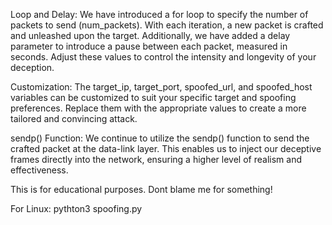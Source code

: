 Loop and Delay: We have introduced a for loop to specify the number of packets to send (num_packets). With each iteration, a new packet is crafted and unleashed upon the target. Additionally, we have added a delay parameter to introduce a pause between each packet, measured in seconds. Adjust these values to control the intensity and longevity of your deception.

Customization: The target_ip, target_port, spoofed_url, and spoofed_host variables can be customized to suit your specific target and spoofing preferences. Replace them with the appropriate values to create a more tailored and convincing attack.

sendp() Function: We continue to utilize the sendp() function to send the crafted packet at the data-link layer. This enables us to inject our deceptive frames directly into the network, ensuring a higher level of realism and effectiveness.


This is for educational purposes. Dont blame me for something!

For Linux: pythton3 spoofing.py
